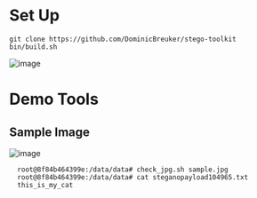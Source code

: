 # Set Up 
    git clone https://github.com/DominicBreuker/stego-toolkit
    bin/build.sh
 ![image](https://user-images.githubusercontent.com/92283038/178005943-5c221cb8-e092-4044-a499-15d8a6676817.png)

# Demo Tools 

## Sample Image

![image](https://user-images.githubusercontent.com/92283038/178007056-b8883f89-fbf1-41f9-aee7-2b4e3c7f9bad.png)


      root@8f84b464399e:/data/data# check_jpg.sh sample.jpg
      root@8f84b464399e:/data/data# cat steganopayload104965.txt
      this_is_my_cat
      
      
